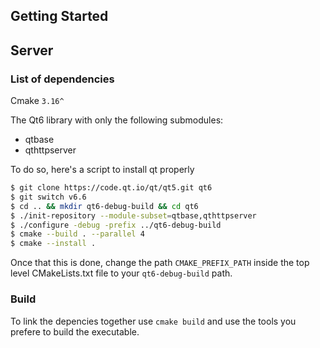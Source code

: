 ## Getting Started

## Server

### List of dependencies

Cmake `3.16^` 

The Qt6 library with only the following submodules:
* qtbase
* qthttpserver

To do so, here's a script to install qt properly

```bash
$ git clone https://code.qt.io/qt/qt5.git qt6
$ git switch v6.6
$ cd .. && mkdir qt6-debug-build && cd qt6
$ ./init-repository --module-subset=qtbase,qthttpserver
$ ./configure -debug -prefix ../qt6-debug-build
$ cmake --build . --parallel 4
$ cmake --install .
```

Once that this is done, change the path `CMAKE_PREFIX_PATH` inside the top level CMakeLists.txt file to your `qt6-debug-build` path.

### Build

To link the depencies together use `cmake build` and use the tools you prefere to build the executable.

